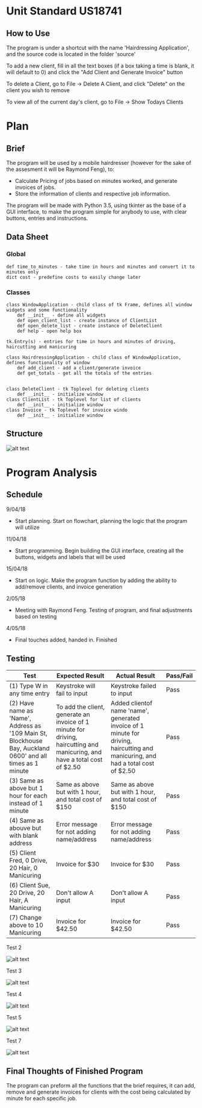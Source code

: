 # Unit Standard US18741 

## How to Use

The program is under a shortcut with the name 'Hairdressing Application', and the source code is located in the folder 'source'

To add a new client, fill in all the text boxes (if a box taking a time is blank, it will default to 0) and click the "Add Client and Generate Invoice" button

To delete a Client, go to File -> Delete A Client, and click "Delete" on the client you wish to remove

To view all of the current day's client, go to File -> Show Todays Clients

# Plan

## Brief

The program will be used by a mobile hairdresser (however for the sake of the assesment it will be Raymond Feng), to:
*	Calculate Pricing of jobs based on minutes worked, and generate invoices of jobs.
*	Store the information of clients and respective job information.
    
The program will be made with Python 3.5, using tkinter as the base of a GUI interface, to
make the program simple for anybody to use, with clear buttons, entries and instructions.

## Data Sheet

### Global

	def time_to_minutes - take time in hours and minutes and convert it to minutes only
	dict cost - predefine costs to easily change later

### Classes

	class WindowApplication - child class of tk Frame, defines all window widgets and some functionality
		def __init__ - define all widgets
		def open_client_list - create instance of ClientList
		def open_delete_list - create instance of DeleteClient
		def help - open help box
	
	tk.Entry(s) - entries for time in hours and minutes of driving, haircutting and manicuring
	
	class HairdressingApplication - child class of WindowApplication, defines functionality of window
		def add_client - add a client/generate invoice
		def get_totals - get all the totals of the entries
	

	class DeleteClient - tk Toplevel for deleting clients
		def __init__ - initialize window
	class ClientList - tk Toplevel for list of clients
		def __init__ - initialize window
	class Invoice - tk Toplevel for invoice windo
		def __init__ - initialize window
		
## Structure

![alt text](images/flowchart.png)

# Program Analysis

## Schedule

9/04/18
*	Start planning. Start on flowchart, planning the logic that the program will utilize

11/04/18
*	Start programming. Begin building the GUI interface, creating all the buttons, widgets and labels that will be used

15/04/18
*	Start on logic. Make the program function by adding the ability to add/remove clients, and invoice generation

2/05/18
*	Meeting with Raymond Feng. Testing of program, and final adjustments based on testing

4/05/18
*	Final touches added, handed in. Finished
	
## Testing

Test | Expected Result | Actual Result | Pass/Fail |
--- | --- | --- | --- |
(1) Type W in any time entry | Keystroke will fail to input | Keystroke failed to input | Pass |
(2) Have name as 'Name', Address as '109 Main St, Blockhouse Bay, Auckland 0600' and all times as 1 minute| To add the client,  generate an invoice of 1 minute for driving, haircutting and manicuring, and have a total cost of $2.50| Added clientof name 'name', generated invoice of 1 minute for driving, haircutting and manicuring, and had a total cost of $2.50 | Pass |
(3) Same as above but 1 hour for each instead of 1 minute | Same as above but with 1 hour, and total cost of $150 | Same as above but with 1 hour, and total cost of $150 | Pass |
(4) Same as abouve but with blank address | Error message for not adding name/address | Error message for not adding name/address | Pass |
(5) Client Fred, 0 Drive, 20 Hair, 0 Manicuring | Invoice for $30 | Invoice for $30 | Pass |
(6) Client Sue, 20 Drive, 20 Hair, A Manicuring | Don't allow A input | Don't allow A input | Pass |
(7) Change above to 10 Manicuring | Invoice for $42.50 | Invoice for $42.50 | Pass | 

Test 2

![alt text](images/test1.png)

Test 3

![alt text](images/test3.png)

Test 4

![alt text](images/test2.png)

Test 5

![alt text](images/test4.png)

Test 7

![alt text](images/test5.png)

## Final Thoughts of Finished Program

The program can preform all the functions that the brief requires, it can add, remove and generate invoices for clients with the cost being calculated by minute for each specific job.